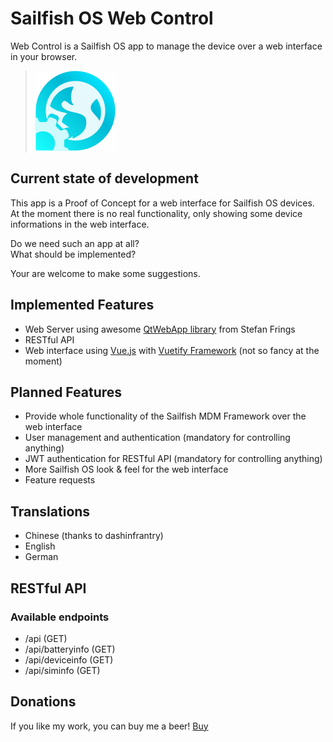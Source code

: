 # Sailfish OS Web Control
Web Control is a Sailfish OS app to manage the device over a web interface in your browser.

>![](app/icons/128x128/harbour-webcontrol.png)

## Current state of development

This app is a Proof of Concept for a web interface for Sailfish OS devices.
At the moment there is no real functionality, only showing some device informations in the web interface.

Do we need such an app at all?  
What should be implemented?

Your are welcome to make some suggestions.

## Implemented Features
- Web Server using awesome [QtWebApp library](https://github.com/StefanFrings/QtWebApp) from Stefan Frings 
- RESTful API
- Web interface using [Vue.js](https://vuejs.org/) with [Vuetify Framework](https://vuetifyjs.com) (not so fancy at the moment)

## Planned Features

- Provide whole functionality of the Sailfish MDM Framework over the web interface
- User management and authentication (mandatory for controlling anything)
- JWT authentication for RESTful API (mandatory for controlling anything)
- More Sailfish OS look & feel for the web interface
- Feature requests

## Translations
- Chinese (thanks to dashinfrantry)
- English
- German

## RESTful API
### Available endpoints
- /api (GET)
- /api/batteryinfo (GET)
- /api/deviceinfo (GET)
- /api/siminfo (GET)

## Donations

If you like my work, you can buy me a beer! [Buy](https://www.paypal.com/paypalme/nubecula/1)
